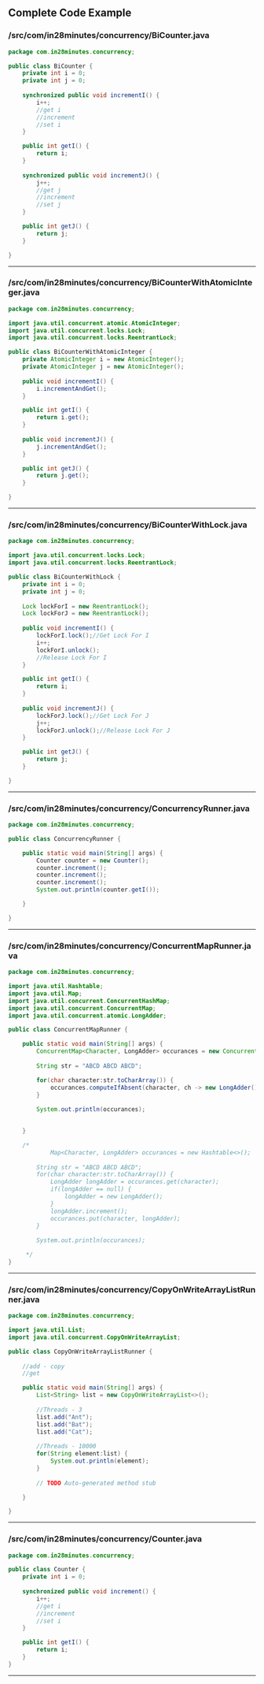 <!---
Current Directory : /in28Minutes/git/java-a-course-for-beginners/18-ConcurrencyLocksAtomicityAndCollections
-->

## Complete Code Example


### /src/com/in28minutes/concurrency/BiCounter.java

```java
package com.in28minutes.concurrency;

public class BiCounter {
	private int i = 0;
	private int j = 0;
	
	synchronized public void incrementI() {
		i++; 
		//get i
		//increment  
		//set i
	}

	public int getI() {
		return i;
	}
	
	synchronized public void incrementJ() {
		j++; 
		//get j
		//increment  
		//set j
	}

	public int getJ() {
		return j;
	}

}
```
---

### /src/com/in28minutes/concurrency/BiCounterWithAtomicInteger.java

```java
package com.in28minutes.concurrency;

import java.util.concurrent.atomic.AtomicInteger;
import java.util.concurrent.locks.Lock;
import java.util.concurrent.locks.ReentrantLock;

public class BiCounterWithAtomicInteger {
	private AtomicInteger i = new AtomicInteger();
	private AtomicInteger j = new AtomicInteger();
		
	public void incrementI() {		
		i.incrementAndGet();
	}

	public int getI() {
		return i.get();
	}
	
	public void incrementJ() {
		j.incrementAndGet(); 
	}

	public int getJ() {
		return j.get();
	}

}
```
---

### /src/com/in28minutes/concurrency/BiCounterWithLock.java

```java
package com.in28minutes.concurrency;

import java.util.concurrent.locks.Lock;
import java.util.concurrent.locks.ReentrantLock;

public class BiCounterWithLock {
	private int i = 0;
	private int j = 0;
	
	Lock lockForI = new ReentrantLock();
	Lock lockForJ = new ReentrantLock();
	
	public void incrementI() {		
		lockForI.lock();//Get Lock For I 
		i++;
		lockForI.unlock();
		//Release Lock For I
	}

	public int getI() {
		return i;
	}
	
	public void incrementJ() {
		lockForJ.lock();//Get Lock For J
		j++; 
		lockForJ.unlock();//Release Lock For J
	}

	public int getJ() {
		return j;
	}

}
```
---

### /src/com/in28minutes/concurrency/ConcurrencyRunner.java

```java
package com.in28minutes.concurrency;

public class ConcurrencyRunner {

	public static void main(String[] args) {
		Counter counter = new Counter();
		counter.increment();
		counter.increment();
		counter.increment();
		System.out.println(counter.getI());

	}

}
```
---

### /src/com/in28minutes/concurrency/ConcurrentMapRunner.java

```java
package com.in28minutes.concurrency;

import java.util.Hashtable;
import java.util.Map;
import java.util.concurrent.ConcurrentHashMap;
import java.util.concurrent.ConcurrentMap;
import java.util.concurrent.atomic.LongAdder;

public class ConcurrentMapRunner {

	public static void main(String[] args) {
		ConcurrentMap<Character, LongAdder> occurances = new ConcurrentHashMap<>();
		
		String str = "ABCD ABCD ABCD";

		for(char character:str.toCharArray()) {
			occurances.computeIfAbsent(character, ch -> new LongAdder()).increment();
		}
		
		System.out.println(occurances);
				

	}

	/*
	 		Map<Character, LongAdder> occurances = new Hashtable<>();
		
		String str = "ABCD ABCD ABCD";
		for(char character:str.toCharArray()) {
			LongAdder longAdder = occurances.get(character);
			if(longAdder == null) {
				longAdder = new LongAdder();
			}
			longAdder.increment();
			occurances.put(character, longAdder);
		}
		
		System.out.println(occurances);

	 */
}
```
---

### /src/com/in28minutes/concurrency/CopyOnWriteArrayListRunner.java

```java
package com.in28minutes.concurrency;

import java.util.List;
import java.util.concurrent.CopyOnWriteArrayList;

public class CopyOnWriteArrayListRunner {
	
	//add - copy
	//get

	public static void main(String[] args) {
		List<String> list = new CopyOnWriteArrayList<>();
		
		//Threads - 3
		list.add("Ant");
		list.add("Bat");
		list.add("Cat");
		
		//Threads - 10000
		for(String element:list) {
			System.out.println(element);
		}
		
		// TODO Auto-generated method stub

	}

}
```
---

### /src/com/in28minutes/concurrency/Counter.java

```java
package com.in28minutes.concurrency;

public class Counter {
	private int i = 0;
	
	synchronized public void increment() {
		i++; 
		//get i
		//increment  
		//set i
	}

	public int getI() {
		return i;
	}
}
```
---
